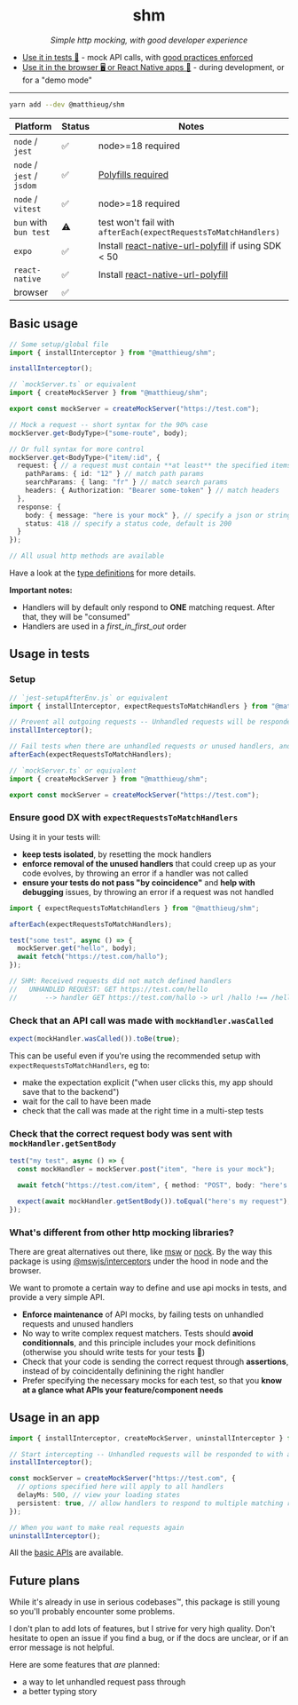 <h1 align="center">shm</h1>

<p align="center"><i>Simple http mocking, with good developer experience</i></p>

- [Use it in tests 🧪](#usage-in-tests) - mock API calls, with [good practices enforced](#whats-different-from-other-http-mocking-libraries)
- [Use it in the browser 🖥️ or React Native apps 📱](#usage-in-an-app) - during development, or for a "demo mode"

---

```bash
yarn add --dev @matthieug/shm
```

| Platform                  | Status | Notes                                                                                                            |
| ------------------------- | ------ | ---------------------------------------------------------------------------------------------------------------- |
| `node` / `jest`           | ✅     | node>=18 required                                                                                                |
| `node` / `jest` / `jsdom` | ✅     | [Polyfills required](https://mswjs.io/docs/migrations/1.x-to-2.x#requestresponsetextencoder-is-not-defined-jest) |
| `node` / `vitest`         | ✅     | node>=18 required                                                                                                |
| `bun` with `bun test`     | ⚠️     | test won't fail with `afterEach(expectRequestsToMatchHandlers)`                                                  |
| `expo`                    | ✅     | Install [react-native-url-polyfill](https://github.com/charpeni/react-native-url-polyfill) if using SDK < 50     |
| `react-native`            | ✅     | Install [react-native-url-polyfill](https://github.com/charpeni/react-native-url-polyfill)                       |
| browser                   | ✅     |                                                                                                                  |

## Basic usage

```ts
// Some setup/global file
import { installInterceptor } from "@matthieug/shm";

installInterceptor();

// `mockServer.ts` or equivalent
import { createMockServer } from "@matthieug/shm";

export const mockServer = createMockServer("https://test.com");

// Mock a request -- short syntax for the 90% case
mockServer.get<BodyType>("some-route", body);

// Or full syntax for more control
mockServer.get<BodyType>("item/:id", {
  request: { // a request must contain **at least** the specified items to match
    pathParams: { id: "12" } // match path params
    searchParams: { lang: "fr" } // match search params
    headers: { Authorization: "Bearer some-token" } // match headers
  },
  response: {
    body: { message: "here is your mock" }, // specify a json or string body
    status: 418 // specify a status code, default is 200
  }
});

// All usual http methods are available
```

Have a look at the [type definitions](./src/types.ts) for more details.

**Important notes:**

- Handlers will by default only respond to **ONE** matching request. After that, they will be "consumed"
- Handlers are used in a _first_in_first_out_ order

## Usage in tests

### Setup

```ts
// `jest-setupAfterEnv.js` or equivalent
import { installInterceptor, expectRequestsToMatchHandlers } from "@matthieug/shm";

// Prevent all outgoing requests -- Unhandled requests will be responded to with a 404
installInterceptor();

// Fail tests when there are unhandled requests or unused handlers, and clear handlers
afterEach(expectRequestsToMatchHandlers);
```

```ts
// `mockServer.ts` or equivalent
import { createMockServer } from "@matthieug/shm";

export const mockServer = createMockServer("https://test.com");
```

### Ensure good DX with `expectRequestsToMatchHandlers`

Using it in your tests will:

- **keep tests isolated**, by resetting the mock handlers
- **enforce removal of the unused handlers** that could creep up as your code evolves, by throwing an error if a handler was not called
- **ensure your tests do not pass "by coincidence"** and **help with debugging** issues, by throwing an error if a request was not handled

```ts
import { expectRequestsToMatchHandlers } from "@matthieug/shm";

afterEach(expectRequestsToMatchHandlers);

test("some test", async () => {
  mockServer.get("hello", body);
  await fetch("https://test.com/hallo");
});

// SHM: Received requests did not match defined handlers
//   UNHANDLED REQUEST: GET https://test.com/hello
//       --> handler GET https://test.com/hallo -> url /hallo !== /hello
```

### Check that an API call was made with `mockHandler.wasCalled`

```ts
expect(mockHandler.wasCalled()).toBe(true);
```

This can be useful even if you're using the recommended setup with `expectRequestsToMatchHandlers`, eg to:

- make the expectation explicit ("when user clicks this, my app should save that to the backend")
- wait for the call to have been made
- check that the call was made at the right time in a multi-step tests

### Check that the correct request body was sent with `mockHandler.getSentBody`

```ts
test("my test", async () => {
  const mockHandler = mockServer.post("item", "here is your mock");

  await fetch("https://test.com/item", { method: "POST", body: "here's my request" });

  expect(await mockHandler.getSentBody()).toEqual("here's my request");
});
```

### What's different from other http mocking libraries?

There are great alternatives out there, like [msw](https://mswjs.io/) or [nock](https://github.com/nock/nock). By the way this package is using [@mswjs/interceptors](https://github.com/mswjs/interceptors) under the hood in node and the browser.

We want to promote a certain way to define and use api mocks in tests, and provide a very simple API.

- **Enforce maintenance** of API mocks, by failing tests on unhandled requests and unused handlers
- No way to write complex request matchers. Tests should **avoid conditionnals**, and this principle includes your mock definitions (otherwise you should write tests for your tests 🤔)
- Check that your code is sending the correct request through **assertions**, instead of by coincidentally definining the right handler
- Prefer specifying the necessary mocks for each test, so that you **know at a glance what APIs your feature/component needs**

## Usage in an app

```ts
import { installInterceptor, createMockServer, uninstallInterceptor } from "@matthieug/shm";

// Start intercepting -- Unhandled requests will be responded to with a 404
installInterceptor();

const mockServer = createMockServer("https://test.com", {
  // options specified here will apply to all handlers
  delayMs: 500, // view your loading states
  persistent: true, // allow handlers to respond to multiple matching requests
});

// When you want to make real requests again
uninstallInterceptor();
```

All the [basic APIs](#basic-usage) are available.

## Future plans

While it's already in use in serious codebases™️, this package is still young so you'll probably encounter some problems.

I don't plan to add lots of features, but I strive for very high quality. Don't hesitate to open an issue if you find a bug, or if the docs are unclear, or if an error message is not helpful.

Here are some features that _are_ planned:

- a way to let unhandled request pass through
- a better typing story

